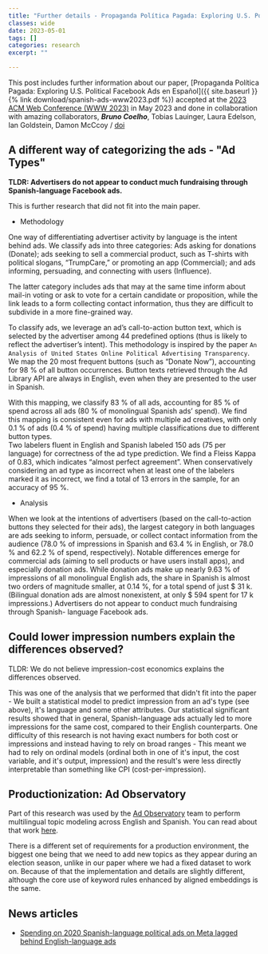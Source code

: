 ```yaml
---
title: "Further details - Propaganda Política Pagada: Exploring U.S. Political Facebook Ads en Español"
classes: wide
date: 2023-05-01
tags: []
categories: research
excerpt: ""

--- 
```


This post includes further information about our paper, [Propaganda Política Pagada: Exploring U.S. Political Facebook Ads en Español]({{ site.baseurl }}{% link download/spanish-ads-www2023.pdf %}) accepted at the [2023 ACM Web Conference (WWW 2023)](https://www2023.thewebconf.org/) in May 2023 and done in collaboration with amazing collaborators, ***Bruno Coelho***, Tobias Lauinger, Laura Edelson, Ian Goldstein, Damon McCcoy / [doi](https://doi.org/10.1145/3543507.3583425)

## A different way of categorizing the ads - "Ad Types"

**TLDR: Advertisers do not appear to conduct much fundraising through Spanish-language Facebook ads.**

This is further research that did not fit into the main paper.

- Methodology

One way of differentiating advertiser activity by language is the intent behind ads. 
We classify ads into three categories: Ads asking for donations (Donate); ads seeking to sell a commercial product, such as T-shirts with political slogans, “TrumpCare,” or promoting an app (Commercial); and ads informing, persuading, and connecting with users (Influence). 

The latter category includes ads that may at the same time inform about mail-in voting or ask to vote for a certain candidate or proposition, while the link leads to a form collecting contact information, thus they are difficult to subdivide in a more fine-grained way.

To classify ads, we leverage an ad’s call-to-action button text, which is selected by the advertiser among 44 predefined options (thus is likely to reflect the advertiser’s intent). 
This methodology is inspired by the paper `An Analysis of United States Online Political Advertising Transparency`.
We map the 20 most frequent buttons (such as “Donate Now”), accounting for 98 % of all button occurrences. Button texts retrieved through the Ad Library API are always in English, even when they are presented to the user in Spanish.

With this mapping, we classify 83 % of all ads, accounting for 85 % of spend across all ads (80 % of monolingual Spanish ads’ spend). We find this mapping is consistent even for ads with multiple ad creatives, with only 0.1 % of ads (0.4 % of spend) having multiple classifications due to different button types.  
Two labelers fluent in English and Spanish labeled 150 ads (75 per language) for correctness of the ad
type prediction. We find a Fleiss Kappa of 0.83, which indicates “almost perfect agreement”. When conservatively
considering an ad type as incorrect when at least one of the labelers marked it as incorrect, we find a total of 13 errors in the sample, for an accuracy of 95 %.

- Analysis

When we look at the intentions of advertisers (based on
the call-to-action buttons they selected for their ads), the
largest category in both languages are ads seeking to inform, 
persuade, or collect contact information from the audience
(78.0 % of impressions in Spanish and 63.4 % in English, or
78.0 % and 62.2 % of spend, respectively).
Notable differences emerge for commercial ads (aiming to sell
products or have users install apps), and especially donation
ads. While donation ads make up nearly 9.63 % of impressions
of all monolingual English ads, the share in Spanish is almost
two orders of magnitude smaller, at 0.14 %, for a total spend
of just $ 31 k. (Bilingual donation ads are almost nonexistent,
at only $ 594 spent for 17 k impressions.) Advertisers do
not appear to conduct much fundraising through Spanish-
language Facebook ads.


## Could lower impression numbers explain the differences observed?

TLDR: We do not believe impression-cost economics explains the differences observed.

This was one of the analysis that we performed that didn't fit into the paper - We built a statistical model to predict impression from an ad's type (see above), it's language and some other attributes. 
Our statistical significant results showed that in general, Spanish-language ads actually led to more impressions for the same cost, compared to their English counterparts. 
One difficulty of this research is not having exact numbers for both cost or impressions and instead having to rely on broad ranges - This meant we had to rely on ordinal models (ordinal both in one of it's input, the cost variable, and it's output, impression) and the result's were less directly interpretable than something like CPI (cost-per-impression).


## Productionization: Ad Observatory
Part of this research was used by the [Ad Observatory](https://adobservatory.org) team to perform multilingual topic modeling across English and Spanish.
You can read about that work [here](https://medium.com/cybersecurity-for-democracy/lab-notebook-improving-topic-modeling-for-digital-political-ads-15e5adf5d6a). 

There is a different set of requirements for a production environment, the biggest one being that we need to add new topics as they appear during an election season, unlike in our paper where we had a fixed dataset to work on. Because of that the implementation and details are slightly different, although the core use of keyword rules enhanced by aligned embeddings is the same.

## News articles

- [Spending on 2020 Spanish-language political ads on Meta lagged behind English-language ads](https://medium.com/cybersecurity-for-democracy/spending-on-2020-spanish-language-political-ads-on-meta-lagged-behind-english-language-ads-772fd22d4cee)


